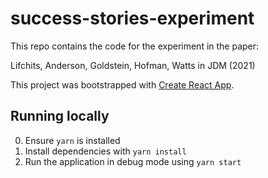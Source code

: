 # success-stories-experiment

This repo contains the code for the experiment in the paper:

  Lifchits, Anderson, Goldstein, Hofman, Watts in JDM (2021)

This project was bootstrapped with [Create React App](https://github.com/facebook/create-react-app).

## Running locally

0. Ensure `yarn` is installed
1. Install dependencies with `yarn install`
2. Run the application in debug mode using `yarn start`
